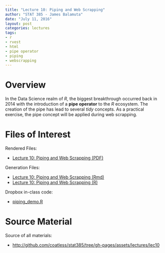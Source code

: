```yaml
---
title: "Lecture 10: Piping and Web Scrapping"
author: "STAT 385 - James Balamuta"
date: "July 11, 2016"
layout: post
categories: lectures
tags: 
- r
- rvest
- html
- pipe operator
- piping
- webscrapping
---
```


# Overview

In the Data Science realm of *R*, the biggest breakthrough occurred back in 2014 with
the introduction of a **pipe operator** to the *R* ecosystem. The creation
of the pipe has lead to several *tidy* concepts. As a practical exercise, the
pipe concept will be applied during web scrapping.

# Files of Interest 

Rendered Files:

* [Lecture 10: Piping and Web Scrapping (PDF)](/assets/lectures/lec10/lec10-piping-and-webscrapping.pdf)

Generation Files:

* [Lecture 10: Piping and Web Scrapping (Rmd)](/assets/lectures/lec10/lec10-piping-and-webscrapping.Rmd)
* [Lecture 10: Piping and Web Scrapping (R)](/assets/lectures/lec10/lec10-piping-and-webscrapping.R)

Dropbox in-class code:

* [piping_demo.R](https://dl.dropboxusercontent.com/u/72159608/stat385/piping_demo.R)

# Source Material

Source of all materials: 

* <http://github.com/coatless/stat385/tree/gh-pages/assets/lectures/lec10>
